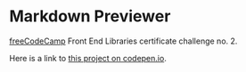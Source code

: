 # Markdown Previewer

[freeCodeCamp](https://www.freecodecamp.org/) Front End Libraries certificate challenge no. 2.

Here is a link to [this project on codepen.io](https://codepen.io/oliveraladrovic/full/VwLYxpj).
